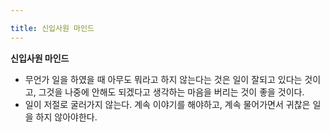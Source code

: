 ```yaml
---

title: 신입사원 마인드
---
```

**신입사원 마인드**
- 무언가 일을 하였을 때 아무도 뭐라고 하지 않는다는 것은 일이 잘되고 있다는 것이고, 그것을 나중에 안해도 되겠다고 생각하는 마음을 버리는 것이 좋을 것이다.
- 일이 저절로 굴러가지 않는다. 계속 이야기를 해야하고, 계속 물어가면서 귀찮은 일을 하지 않아야한다.